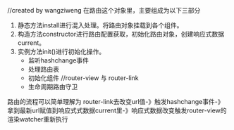 //created by wangziweng
在路由这个对象里，主要组成为以下三部分

1. 静态方法install进行混入处理。将路由对象挂载到各个组件。
2. 构造方法constructor进行路由配置获取，初始化路由对象，创建响应式数据current。
3. 实例方法init()进行初始化操作。
   - 监听hashchange事件
   - 处理路由表
   - 初始化组件 //router-view 与 router-link
   - 生命周期路由守卫

路由的流程可以简单理解为
router-link去改变url值-》触发hashchange事件-》拿到最新url赋值到响应式式数据current里-》响应式数据改变触发router-view的渲染watcher重新执行
